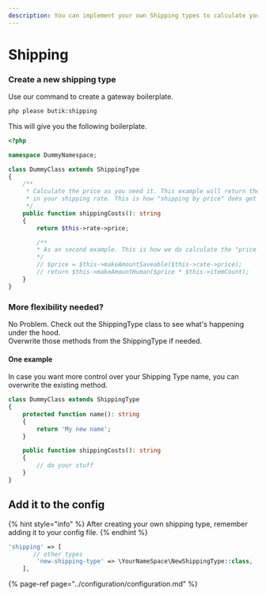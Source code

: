 ```yaml
---
description: You can implement your own Shipping types to calculate your shipping costs.
---
```


# Shipping

### Create a new shipping type

Use our command to create a gateway boilerplate.  

```bash
php please butik:shipping
```

This will give you the following boilerplate.

```php
<?php

namespace DummyNamespace;

class DummyClass extends ShippingType
{
    /**
     * Calculate the price as you need it. This example will return the price as defined
     * in your shipping rate. This is how "shipping by price" does get calculated.
     */
    public function shippingCosts(): string
    {
        return $this->rate->price;

        /**
        * As an second example. This is how we do calculate the "price per item"
        */
        // $price = $this->makeAmountSaveable($this->rate->price);
        // return $this->makeAmountHuman($price * $this->itemCount);
    }
}
```

### More flexibility needed?

No Problem. Check out the ShippingType class to see what's happening under the hood.   
Overwrite those methods from the ShippingType if needed. 

#### One example

In case you want more control over your Shipping Type name, you can overwrite the existing method.

  

```php
class DummyClass extends ShippingType
{
    protected function name(): string
    {
        return 'My new name';
    }

    public function shippingCosts(): string
    {
        // do your stuff
    }
}
```

## Add it to the config

{% hint style="info" %}
After creating your own shipping type, remember adding it to your config file.
{% endhint %}

```php
'shipping' => [
       // other types
        'new-shipping-type' => \YourNameSpace\NewShippingType::class,
    ],
```

{% page-ref page="../configuration/configuration.md" %}

